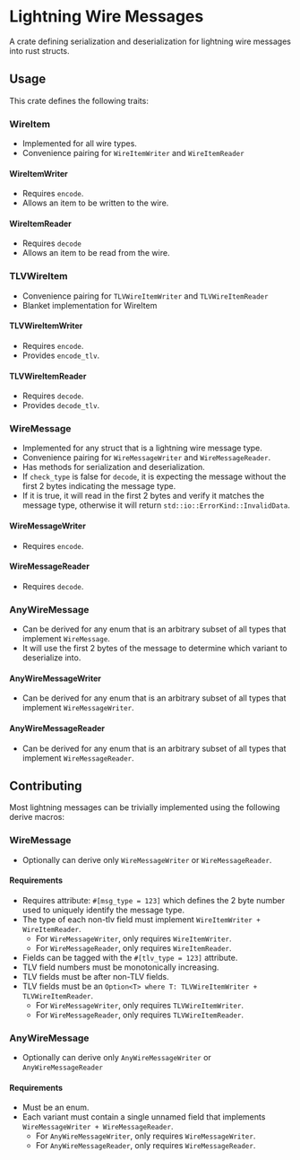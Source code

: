 # Lightning Wire Messages
A crate defining serialization and deserialization for lightning wire messages into rust structs.

## Usage
This crate defines the following traits:

### WireItem
- Implemented for all wire types.
- Convenience pairing for `WireItemWriter` and `WireItemReader`

#### WireItemWriter
- Requires `encode`.
- Allows an item to be written to the wire.

#### WireItemReader
- Requires `decode`
- Allows an item to be read from the wire.

### TLVWireItem
- Convenience pairing for `TLVWireItemWriter` and `TLVWireItemReader`
- Blanket implementation for WireItem

#### TLVWireItemWriter
- Requires `encode`.
- Provides `encode_tlv`.

#### TLVWireItemReader
- Requires `decode`.
- Provides `decode_tlv`.

### WireMessage
- Implemented for any struct that is a lightning wire message type.
- Convenience pairing for `WireMessageWriter` and `WireMessageReader`.
- Has methods for serialization and deserialization. 
- If `check_type` is false for `decode`, it is expecting the message without the first 2 bytes indicating the message type.
- If it is true, it will read in the first 2 bytes and verify it matches the message type, otherwise it will return `std::io::ErrorKind::InvalidData`.

#### WireMessageWriter
- Requires `encode`.

#### WireMessageReader
- Requires `decode`.

### AnyWireMessage
- Can be derived for any enum that is an arbitrary subset of all types that implement `WireMessage`. 
- It will use the first 2 bytes of the message to determine which variant to deserialize into.

#### AnyWireMessageWriter
- Can be derived for any enum that is an arbitrary subset of all types that implement `WireMessageWriter`. 

#### AnyWireMessageReader
- Can be derived for any enum that is an arbitrary subset of all types that implement `WireMessageReader`. 

## Contributing
Most lightning messages can be trivially implemented using the following derive macros:

### WireMessage
- Optionally can derive only `WireMessageWriter` or `WireMessageReader`.

#### Requirements
 - Requires attribute: `#[msg_type = 123]` which defines the 2 byte number used to uniquely identify the message type.
 - The type of each non-tlv field must implement `WireItemWriter + WireItemReader`.
    - For `WireMessageWriter`, only requires `WireItemWriter`.
    - For `WireMessageReader`, only requires `WireItemReader`.
 - Fields can be tagged with the `#[tlv_type = 123]` attribute.
 - TLV field numbers must be monotonically increasing.
 - TLV fields must be after non-TLV fields.
 - TLV fields must be an `Option<T> where T: TLVWireItemWriter + TLVWireItemReader`.
    - For `WireMessageWriter`, only requires `TLVWireItemWriter`.
    - For `WireMessageReader`, only requires `TLVWireItemReader`.

### AnyWireMessage
- Optionally can derive only `AnyWireMessageWriter` or `AnyWireMessageReader`

#### Requirements
 - Must be an enum.
 - Each variant must contain a single unnamed field that implements `WireMessageWriter + WireMessageReader`.
   - For `AnyWireMessageWriter`, only requires `WireMessageWriter`.
   - For `AnyWireMessageReader`, only requires `WireMessageReader`.
